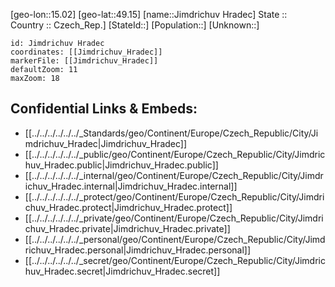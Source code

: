 ﻿---
location: [49.15,15.02] 
mapzoom: [7,12] 
mapmarker: city 
type: City
tags:
- geo/City


SpocWebEntityId: 31202
isDeleted: false
confidential: public

---
[geo-lon::15.02] 
[geo-lat::49.15] 
[name::Jimdrichuv Hradec] 
State ::  
Country :: Czech_Rep.] 
[StateId::] 
[Population::] 
[Unknown::] 


```leaflet
id: Jimdrichuv Hradec
coordinates: [[Jimdrichuv_Hradec]] 
markerFile: [[Jimdrichuv_Hradec]] 
defaultZoom: 11 
maxZoom: 18
```


## Confidential Links & Embeds: 
- [[../../../../../../_Standards/geo/Continent/Europe/Czech_Republic/City/Jimdrichuv_Hradec|Jimdrichuv_Hradec]] 
- [[../../../../../../_public/geo/Continent/Europe/Czech_Republic/City/Jimdrichuv_Hradec.public|Jimdrichuv_Hradec.public]] 
- [[../../../../../../_internal/geo/Continent/Europe/Czech_Republic/City/Jimdrichuv_Hradec.internal|Jimdrichuv_Hradec.internal]] 
- [[../../../../../../_protect/geo/Continent/Europe/Czech_Republic/City/Jimdrichuv_Hradec.protect|Jimdrichuv_Hradec.protect]] 
- [[../../../../../../_private/geo/Continent/Europe/Czech_Republic/City/Jimdrichuv_Hradec.private|Jimdrichuv_Hradec.private]] 
- [[../../../../../../_personal/geo/Continent/Europe/Czech_Republic/City/Jimdrichuv_Hradec.personal|Jimdrichuv_Hradec.personal]] 
- [[../../../../../../_secret/geo/Continent/Europe/Czech_Republic/City/Jimdrichuv_Hradec.secret|Jimdrichuv_Hradec.secret]] 
